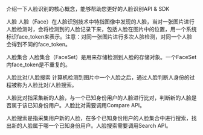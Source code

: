 介绍一下人脸识别的核心概念，能够帮助您更好的人脸识别API & SDK

人脸
人脸（Face）在人脸识别技术中特指图像中发现的人脸，当对一张图片进行人脸检测时，会将检测到的人脸记录下来，包括人脸在图片中的位置，用一个系统标识face_token来表示。注意：对同一张图片进行多次人脸检测，对同一个人脸会得到不同的face_token。

人脸集合
人脸集合（FaceSet）是用来存储检测到人脸的存储对象。一个FaceSet内face_token是不重复的。

人脸比对/人脸搜索
计算机检测到图片中一个人脸之后，通过人脸判断人身份的过程被称为人脸比对/人脸搜索。

人脸比对指采集新的人脸，与一个已知身份用户的人脸进行比对，判断新的人脸是否属于该已知身份用户。人脸比对需要调用Compare API。

人脸搜索是指采集用户新的人脸，在多个已知身份用户的人脸集合中进行搜索，找出新的人脸属于哪一个已知身份用户。人脸搜索需要调用Search API。

 